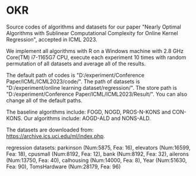 # OKR
Source codes of algorithms and datasets for our paper "Nearly Optimal Algorithms with Sublinear Computational Complexity for Online Kernel Regression", 
accepted in ICML 2023.

We implement all algorithms with R on a Windows machine with 2.8 GHz Core(TM) i7-1165G7 CPU, 
execute each experiment 10 times with random permutation of all datasets and average all of the results.

The default path of codes is "D:/experiment/Conference Paper/ICML/ICML2023/code/". 
The path of datasets is "D:/experiment/online learning dataset/regression/". 
The store path is "D:/experiment/Conference Paper/ICML/ICML2023/Result/". 
You can also change all of the default paths.

The baseline algorithms include: FOGD, NOGD, PROS-N-KONS and CON-KONS. 
Our algorithms include: AOGD-ALD and NONS-ALD.

The datasets are downloaded from: https://archive.ics.uci.edu/ml/index.php.

regression datasets:
parkinson (Num:5875, Fea: 16), elevators (Num:16599, Fea: 18), cpusmall (Num:8192, Fea: 12), bank (Num:8192, Fea: 32),
ailerons (Num:13750, Fea: 40), calhousing (Num:14000, Fea: 8), Year (Num:51630, Fea: 90), TomsHardware (Num:28179, Fea: 96)
